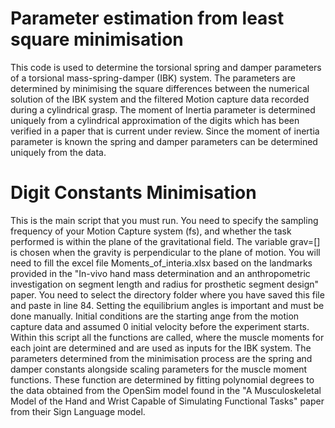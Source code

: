 # Parameter estimation from least square minimisation

This code is used to determine the torsional spring and damper parameters of a torsional mass-spring-damper (IBK) system. The parameters are determined by minimising the square differences between the numerical solution of the IBK system and the filtered Motion capture data recorded during a cylindrical grasp. The moment of Inertia parameter is determined uniquely from a cylindrical approximation of the digits which has been verified in a paper that is current under review. Since the moment of inertia parameter is known the spring and damper parameters can be determined uniquely from the data.


# Digit Constants Minimisation

This is the main script that you must run. You need to specify the sampling frequency of your Motion Capture system (fs), and whether the task performed is within the plane of the gravitational field. The variable grav=[] is chosen when the gravity is perpendicular to the plane of motion. You will need to fill the excel file Moments_of_interia.xlsx based on the landmarks provided in the "In-vivo hand mass determination and an anthropometric investigation on segment length and radius for prosthetic segment design" paper. You need to select the directory folder where you have saved this file and paste in line 84. Setting the equilibrium angles is important and must be done manually. Initial conditions are the starting ange from the motion capture data and assumed 0 initial velocity before the experiment starts. Within this script all the functions are called, where the muscle moments for each joint are determined and are used as inputs for the IBK system. The parameters determined from the minimisation process are the spring and damper constants alongside scaling parameters for the muscle moment functions. These function are determined by fitting polynomial degrees to the data obtained from the OpenSim model found in the 
"A Musculoskeletal Model of the Hand and Wrist Capable of Simulating
Functional Tasks" paper from their Sign Language model.
